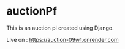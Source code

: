 # auctionPf
This is an auction pl created using Django.

Live on : https://auction-09w1.onrender.com
